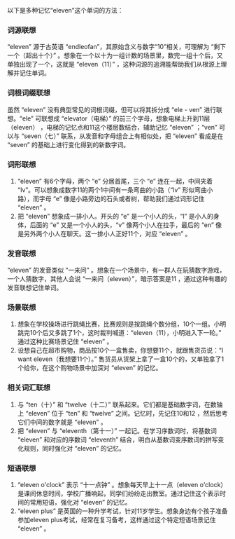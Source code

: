 以下是多种记忆“eleven”这个单词的方法：

### 词源联想
“eleven” 源于古英语 “endleofan”，其原始含义与数字“10”相关，可理解为 “剩下一个（超出十个）” 。想象在一个以十为一组计数的场景里，数完一组十个后，又单独出现了一个，这就是 “eleven（11）” ，这种词源的追溯能帮助我们从根源上理解并记住单词。

### 词根词缀联想
虽然 “eleven” 没有典型常见的词根词缀，但可以将其拆分成 “ele - ven” 进行联想。“ele” 可联想成 “elevator（电梯）” 的前三个字母，想象电梯上升到11层（eleven） ，电梯的记忆点和11这个楼层数结合，辅助记忆 “eleven” ；“ven” 可以与 “seven（七）” 联系，从发音和字母组合上有相似处，把 “eleven” 看成是在 “seven” 的基础上进行变化得到的新数字词。 

### 词形联想
1. “eleven” 有6个字母，两个 “e” 分居首尾，三个 “e” 连在一起，中间夹着 “lv”。可以想象成数字11的两个1中间有一条弯曲的小路（“lv” 形似弯曲小路），而字母 “e” 像是小路旁边的石头或者树，帮助我们通过词形记住 “eleven” 。
2. 把 “eleven” 想象成一排小人。开头的 “e” 是一个小人的头，“l” 是小人的身体，后面的 “e” 又是一个小人的头，“v” 像两个小人在拉手，最后的 “en” 像是另外两个小人在聊天。这一排小人正好11个，对应 “eleven” 。

### 发音联想
“eleven” 的发音类似 “一来问” 。想象在一个场景中，有一群人在玩猜数字游戏，一个人猜数字，其他人会说 “一来问（eleven）”，暗示答案是11 ，通过这种有趣的发音联想记住单词。

### 场景联想
1. 想象在学校操场进行跳绳比赛，比赛规则是按跳绳个数分组，10个一组。小明跳完10个后又多跳了1个，这时裁判喊道：“eleven（11），小明进入下一轮。” 通过这种比赛场景记住 “eleven” 。
2. 设想自己在超市购物，商品按10个一盒售卖，你想要11个，就跟售货员说：“I want eleven（我想要11个）。” 售货员从货架上拿了一盒10个的，又单独拿了1个给你，在这个购物场景中加深对 “eleven” 的记忆。

### 相关词汇联想
1. 与 “ten（十）” 和 “twelve（十二）” 联系起来。它们都是基础数字词，在数轴上 “eleven” 位于 “ten” 和 “twelve” 之间。记忆时，先记住10和12 ，然后思考它们中间的数字就是 “eleven” 。
2. 把 “eleven” 与 “eleventh（第十一）” 一起记。在学习序数词时，将基数词 “eleven” 和对应的序数词 “eleventh” 结合，明白从基数词变序数词的拼写变化规则，同时强化对 “eleven” 的记忆。

### 短语联想
1. “eleven o'clock” 表示 “十一点钟” 。想象每天早上十一点（eleven o'clock）是课间休息时间，学校广播响起，同学们纷纷走出教室。通过记住这个表示时间的常用短语，强化对 “eleven” 的记忆。
2. “eleven plus” 是英国的一种升学考试，针对11岁学生。想象身边有个孩子准备参加eleven plus考试，经常在复习备考，这样通过这个特定短语场景记住 “eleven” 。 